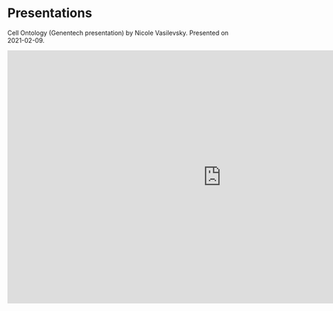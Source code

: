 # Presentations


Cell Ontology (Genentech presentation) by Nicole Vasilevsky.
Presented on 2021-02-09.

<iframe src="https://docs.google.com/presentation/d/e/2PACX-1vTk_hrOQRYx1DuNUckoMGVrjqR34uqgQfc1bGzFDB-MpIxJSvOkmRSxsVdp1VzjMgZwY2E0eTPGarXD/embed?start=false&loop=false&delayms=3000" frameborder="0" width="960" height="569" allowfullscreen="true" mozallowfullscreen="true" webkitallowfullscreen="true"></iframe>
